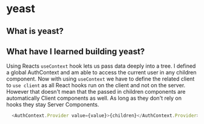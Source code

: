 # yeast

## What is yeast?

## What have I learned building yeast?
Using Reacts `useContext` hook lets us pass data deeply into a tree. I defined a global AuthContext and am able to access the current user in any children component. Now with using `useContext` we have to define the related client to `use client` as all React hooks run on the client and not on the server. However that doesn't mean that the passed in children components are automatically Client components as well. As long as they don't rely on hooks they stay Server Components.

```typescript
  <AuthContext.Provider value={value}>{children}</AuthContext.Provider>
```
